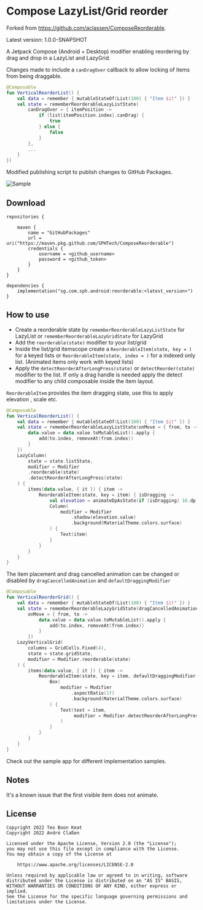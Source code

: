 # Compose LazyList/Grid reorder
Forked from https://github.com/aclassen/ComposeReorderable.

Latest version: 1.0.0-SNAPSHOT

A Jetpack Compose (Android + Desktop) modifier enabling reordering by drag and drop in a LazyList and LazyGrid.


Changes made to include a `canDragOver` callback to allow locking of items from being draggable.
```kotlin
@Composable
fun VerticalReorderList() {
    val data = remember { mutableStateOf(List(100) { "Item $it" }) }
    val state = rememberReorderableLazyListState(
        canDragOver = { itemPosition ->
            if (list[itemPosition.index].canDrag) {
                true
            } else {
                false
            }
        },
        ...
    }
})
```

Modified publishing script to publish changes to GitHub Packages.

![Sample](readme/sample.gif)

## Download

```
repositories {
    
    maven {
        name = "GitHubPackages"
        url = uri("https://maven.pkg.github.com/SPHTech/ComposeReorderable")
        credentials {
            username = <github_username>
            password = <github_token>
        }
    }
}
```
```
dependencies {
    implementation("sg.com.sph.android:reorderable:<latest_version>")
}
```

## How to use

- Create a reorderable state by  `rememberReorderableLazyListState` for LazyList or `rememberReorderableLazyGridState` for LazyGrid
- Add the `reorderable(state)` modifier to your list/grid
- Inside the list/grid itemscope create a `ReorderableItem(state, key = )` for a keyed lists or `ReorderableItem(state, index = )` for a indexed only list. (Animated items only work with keyed lists)
- Apply the `detectReorderAfterLongPress(state)` or `detectReorder(state)` modifier to the list.
If only a drag handle is needed apply the detect modifier to any child composable inside the item layout.

`ReorderableItem` provides the item dragging state, use this to apply elevation , scale etc.

```kotlin
@Composable
fun VerticalReorderList() {
    val data = remember { mutableStateOf(List(100) { "Item $it" }) }
    val state = rememberReorderableLazyListState(onMove = { from, to ->
        data.value = data.value.toMutableList().apply {
            add(to.index, removeAt(from.index))
        }
    })
    LazyColumn(
        state = state.listState,
        modifier = Modifier
        .reorderable(state)
        .detectReorderAfterLongPress(state)
    ) {
        items(data.value, { it }) { item ->
            ReorderableItem(state, key = item) { isDragging ->
                val elevation = animateDpAsState(if (isDragging) 16.dp else 0.dp)
                Column(
                    modifier = Modifier
                        .shadow(elevation.value)
                        .background(MaterialTheme.colors.surface)
                ) {
                    Text(item)
                }
            }
        }
    }
}

```
The item placement and drag cancelled animation can be changed or disabled by `dragCancelledAnimation` and `defaultDraggingModifier`

```kotlin
@Composable
fun VerticalReorderGrid() {
    val data = remember { mutableStateOf(List(100) { "Item $it" }) }
    val state = rememberReorderableLazyGridState(dragCancelledAnimation = NoDragCancelledAnimation(),
        onMove = { from, to ->
            data.value = data.value.toMutableList().apply {
                add(to.index, removeAt(from.index))
            }
        })
    LazyVerticalGrid(
        columns = GridCells.Fixed(4),
        state = state.gridState,
        modifier = Modifier.reorderable(state)
    ) {
        items(data.value, { it }) { item ->
            ReorderableItem(state, key = item, defaultDraggingModifier = Modifier) { isDragging ->
                Box(
                    modifier = Modifier
                        .aspectRatio(1f)
                        .background(MaterialTheme.colors.surface)
                ) {
                    Text(text = item,
                         modifier = Modifier.detectReorderAfterLongPress(state)
                    )
                }
            }
        }
    }
}
```

Check out the sample app for different implementation samples.

## Notes

It's a known issue that the first visible item does not animate. 

## License

```
Copyright 2022 Teo Boon Keat
Copyright 2022 André Claßen

Licensed under the Apache License, Version 2.0 (the "License");
you may not use this file except in compliance with the License.
You may obtain a copy of the License at

    https://www.apache.org/licenses/LICENSE-2.0

Unless required by applicable law or agreed to in writing, software
distributed under the License is distributed on an "AS IS" BASIS,
WITHOUT WARRANTIES OR CONDITIONS OF ANY KIND, either express or implied.
See the License for the specific language governing permissions and
limitations under the License.
```
